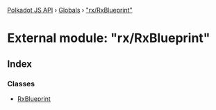 [Polkadot JS API](../README.md) › [Globals](../globals.md) › ["rx/RxBlueprint"](_rx_rxblueprint_.md)

# External module: "rx/RxBlueprint"

## Index

### Classes

* [RxBlueprint](../classes/_rx_rxblueprint_.rxblueprint.md)
